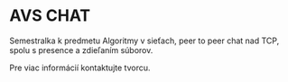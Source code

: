 # AVS CHAT

Semestralka k predmetu Algoritmy v sieťach, peer to peer chat nad TCP, spolu s presence a zdieľaním súborov.

Pre viac informácií kontaktujte tvorcu.
